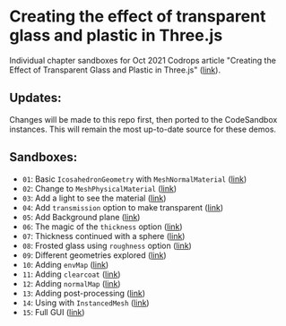 # Creating the effect of transparent glass and plastic in Three.js

Individual chapter sandboxes for Oct 2021 Codrops article "Creating the Effect of Transparent Glass and Plastic in Three.js" ([link](https://tympanus.net/codrops/2021/10/27/creating-the-effect-of-transparent-glass-and-plastic-in-three-js/)).

## Updates:

Changes will be made to this repo first, then ported to the CodeSandbox instances. This will remain the most up-to-date source for these demos.

## Sandboxes:

- `01`: Basic `IcosahedronGeometry` with `MeshNormalMaterial` ([link](https://codesandbox.io/s/01-jk4r3))
- `02`: Change to `MeshPhysicalMaterial` ([link](https://codesandbox.io/s/02-vpx0c))
- `03`: Add a light to see the material ([link](https://codesandbox.io/s/03-xz579))
- `04`: Add `transmission` option to make transparent ([link](https://codesandbox.io/s/04-63wl5))
- `05`: Add Background plane ([link](https://codesandbox.io/s/05-rtotp))
- `06`: The magic of the `thickness` option ([link](https://codesandbox.io/s/06-01vr3))
- `07`: Thickness continued with a sphere ([link](https://codesandbox.io/s/07-uyt3p))
- `08`: Frosted glass using `roughness` option ([link](https://codesandbox.io/s/08-t5jm6))
- `09`: Different geometries explored ([link](https://codesandbox.io/s/09-py389))
- `10`: Adding `envMap` ([link](https://codesandbox.io/s/10-40wj3))
- `11`: Adding `clearcoat` ([link](https://codesandbox.io/s/11-pcktl))
- `12`: Adding `normalMap` ([link](https://codesandbox.io/s/12-2f4f1))
- `13`: Adding post-processing ([link](https://codesandbox.io/s/13-p8kfe))
- `14`: Using with `InstancedMesh` ([link](https://codesandbox.io/s/14-p9whe))
- `15`: Full GUI ([link](https://codesandbox.io/s/15-q2nl8))
